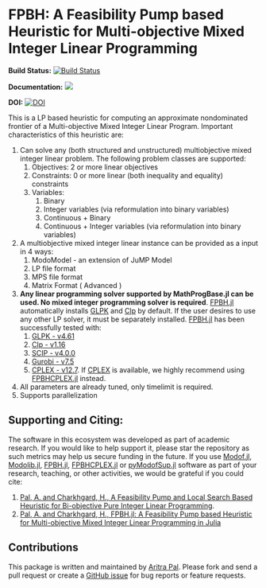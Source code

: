 # FPBH: A Feasibility Pump based Heuristic for Multi-objective Mixed Integer Linear Programming #

**Build Status:** 
[![Build Status](https://travis-ci.org/aritrasep/FPBH.jl.svg?branch=master)](https://travis-ci.org/aritrasep/FPBH.jl)

**Documentation:**
[![](https://img.shields.io/badge/docs-stable-blue.svg)](https://aritrasep.github.io/FPBH.jl/docs/build/)

**DOI:** 
[![DOI](https://zenodo.org/badge/84245385.svg)](https://zenodo.org/badge/latestdoi/84245385)

This is a LP based heuristic for computing an approximate nondominated frontier of a Multi-objective Mixed Integer Linear Program. Important characteristics of this heuristic are:

1. Can solve any (both structured and unstructured) multiobjective mixed integer linear problem. The following problem classes are supported:
    1. Objectives: 2 or more linear objectives
    2. Constraints: 0 or more linear (both inequality and equality) constraints
    3. Variables:
        1. Binary
        2. Integer variables (via reformulation into binary variables)
        3. Continuous + Binary
        4. Continuous + Integer variables (via reformulation into binary variables)
2. A multiobjective mixed integer linear instance can be provided as a input in 4 ways:
    1. ModoModel - an extension of JuMP Model
    2. LP file format
    3. MPS file format
    4. Matrix Format ( Advanced )
3. **Any linear programming solver supported by MathProgBase.jl can be used. No mixed integer programming solver is required**. [FPBH.jl](https://github.com/aritrasep/FPBH.jl) automatically installs [GLPK](https://github.com/JuliaOpt/GLPKMathProgInterface.jl) and [Clp](https://github.com/JuliaOpt/Clp.jl) by default. If the user desires to use any other LP solver, it must be separately installed. [FPBH.jl](https://github.com/aritrasep/FPBH.jl) has been successfully tested with:
    1. [GLPK - v4.61](https://github.com/JuliaOpt/GLPKMathProgInterface.jl)
    2. [Clp - v1.16](https://github.com/JuliaOpt/Clp.jl)
    3. [SCIP - v4.0.0](https://github.com/SCIP-Interfaces/SCIP.jl)
    4. [Gurobi - v7.5](https://github.com/JuliaOpt/Gurobi.jl)
    5. [CPLEX - v12.7](https://github.com/JuliaOpt/CPLEX.jl). If [CPLEX](https://github.com/JuliaOpt/CPLEX.jl) is available, we highly recommend using [FPBHCPLEX.jl](https://github.com/aritrasep/FPBHCPLEX.jl) instead.
4. All parameters are already tuned, only timelimit is required.
5. Supports parallelization

## Supporting and Citing: ##

The software in this ecosystem was developed as part of academic research. If you would like to help support it, please star the repository as such metrics may help us secure funding in the future. If you use [Modof.jl](https://github.com/aritrasep/Modof.jl), [Modolib.jl](https://github.com/aritrasep/Modolib.jl), [FPBH.jl](https://github.com/aritrasep/FPBH.jl), [FPBHCPLEX.jl](https://github.com/aritrasep/FPBHCPLEX.jl) or [pyModofSup.jl](https://github.com/aritrasep/pyModofSup.jl) software as part of your research, teaching, or other activities, we would be grateful if you could cite:

1. [Pal, A. and Charkhgard, H., A Feasibility Pump and Local Search Based Heuristic for Bi-objective Pure Integer Linear Programming](http://www.optimization-online.org/DB_FILE/2017/03/5902.pdf).
2. [Pal, A. and Charkhgard, H., FPBH.jl: A Feasibility Pump based Heuristic for Multi-objective Mixed Integer Linear Programming in Julia](http://www.optimization-online.org/DB_FILE/2017/09/6195.pdf)

## Contributions ##

This package is written and maintained by [Aritra Pal](https://github.com/aritrasep). Please fork and send a pull request or create a [GitHub issue](https://github.com/aritrasep/FPBH.jl/issues) for bug reports or feature requests.
